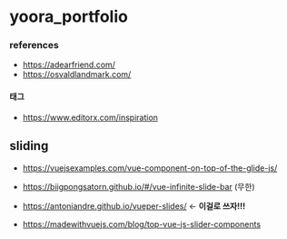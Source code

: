 # yoora_portfolio

### references
- https://adearfriend.com/
- https://osvaldlandmark.com/

#### 태그
- https://www.editorx.com/inspiration

## sliding
- https://vuejsexamples.com/vue-component-on-top-of-the-glide-js/
- https://biigpongsatorn.github.io/#/vue-infinite-slide-bar (무한)

- https://antoniandre.github.io/vueper-slides/ <- **이걸로 쓰자!!!**
- https://madewithvuejs.com/blog/top-vue-js-slider-components